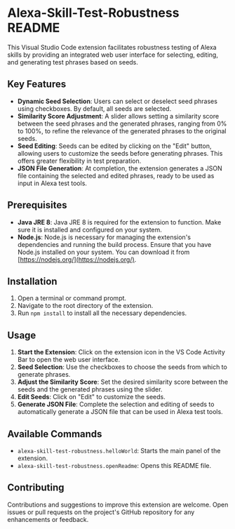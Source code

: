 # Alexa-Skill-Test-Robustness README

This Visual Studio Code extension facilitates robustness testing of Alexa skills by providing an integrated web user interface for selecting, editing, and generating test phrases based on seeds.

## Key Features

- **Dynamic Seed Selection**: Users can select or deselect seed phrases using checkboxes. By default, all seeds are selected.
- **Similarity Score Adjustment**: A slider allows setting a similarity score between the seed phrases and the generated phrases, ranging from 0% to 100%, to refine the relevance of the generated phrases to the original seeds.
- **Seed Editing**: Seeds can be edited by clicking on the "Edit" button, allowing users to customize the seeds before generating phrases. This offers greater flexibility in test preparation.
- **JSON File Generation**: At completion, the extension generates a JSON file containing the selected and edited phrases, ready to be used as input in Alexa test tools.

## Prerequisites

- **Java JRE 8**: Java JRE 8 is required for the extension to function. Make sure it is installed and configured on your system.
- **Node.js**: Node.js is necessary for managing the extension's dependencies and running the build process. Ensure that you have Node.js installed on your system. You can download it from [https://nodejs.org/](https://nodejs.org/).

## Installation

1. Open a terminal or command prompt.
2. Navigate to the root directory of the extension.
3. Run `npm install` to install all the necessary dependencies.

## Usage

1. **Start the Extension**: Click on the extension icon in the VS Code Activity Bar to open the web user interface.
2. **Seed Selection**: Use the checkboxes to choose the seeds from which to generate phrases.
3. **Adjust the Similarity Score**: Set the desired similarity score between the seeds and the generated phrases using the slider.
4. **Edit Seeds**: Click on "Edit" to customize the seeds.
5. **Generate JSON File**: Complete the selection and editing of seeds to automatically generate a JSON file that can be used in Alexa test tools.

## Available Commands

- `alexa-skill-test-robustness.helloWorld`: Starts the main panel of the extension.
- `alexa-skill-test-robustness.openReadme`: Opens this README file.

## Contributing

Contributions and suggestions to improve this extension are welcome. Open issues or pull requests on the project's GitHub repository for any enhancements or feedback.
